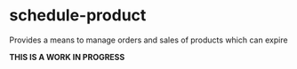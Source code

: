 # schedule-product
Provides a means to manage orders and sales of products which can expire

__THIS IS A WORK IN PROGRESS__
